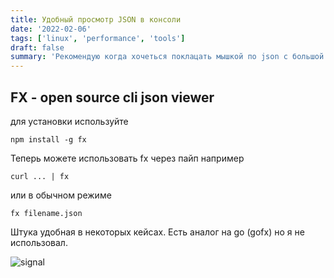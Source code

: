 ```yaml
---
title: Удобный просмотр JSON в консоли
date: '2022-02-06'
tags: ['linux', 'performance', 'tools']
draft: false
summary: 'Рекомендую когда хочеться поклацать мышкой по json с большой вложенностью'
---
```


## FX - open source cli json viewer

для установки используйте 
```
npm install -g fx
```

Теперь можете использовать fx через пайп например
```
curl ... | fx
```

или в обычном режиме 
```
fx filename.json
```

Штука удобная в некоторых кейсах. Есть аналог на go (gofx) но я не использовал.

<Image alt="signal" src="/static/images/post-assets/1.gif" width={700} height={500}/>
